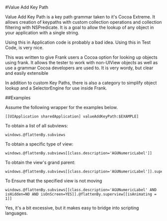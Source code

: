 #Value Add Key Path


Value Add Key Path is a key path grammar taken to it's Cocoa Extreme.   It 
allows creation of keypaths with custom collection operations and collection 
filtering with NSPredicate.  It is a goal to allow the lookup of any object
in your application with a single string.

  Using this in Application code is probably a bad idea.
  Using this in Test Code, is very nice.

This was written to give Frank users a Cocoa option for looking up objects
using frank.  It allows the tester to work with non-UIView objects as well as use 
a grammar Cocoa developers are used to.  It is very wordy, but clear and easily extensible

In addition to custom Key Paths, there is also a category to simplify object 
lookup and a SelectorEngine for use inside Frank. 

##Examples


Assume the following wrapper for the examples below.

    [[UIApplication sharedApplication] valueAddKeyPath:$EXAMPLE]

To obtain a list of all subviews:

    windows.@flattenBy.subviews

To obtain a specific type of view:

    windows.@flattenBy.subviews[[class.description='AGUNumericLabel']]

To obtain the view's grand parent:

    windows.@flattenBy.subviews[[class.description='AGUNumericLabel']].superview.superview

To Ensure that the specified view is not moving

    windows.@flattenBy.subviews[[class.description='AGUNumericLabel' AND isHidden=NO AND isOnScreen=YES]].@flattenBy.superview[[isAnimating = 1]]


Yes, it's a bit excessive, but it makes easy to bridge into scripting languages.
